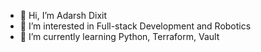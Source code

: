 - 👋 Hi, I’m Adarsh Dixit
- 👀 I’m interested in Full-stack Development and Robotics
- 🌱 I’m currently learning Python, Terraform, Vault

<!---
dixitadarsharavi/dixitadarsharavi is a ✨ special ✨ repository because its `README.md` (this file) appears on your GitHub profile.
You can click the Preview link to take a look at your changes.
--->
